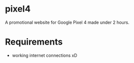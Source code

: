 # pixel4
A promotional website for Google Pixel 4 made under 2 hours. 
# Requirements
- working internet connections xD
